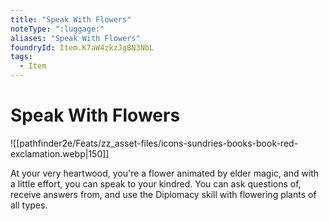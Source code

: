 ```yaml
---
title: "Speak With Flowers"
noteType: ":luggage:"
aliases: "Speak With Flowers"
foundryId: Item.K7aW4zkzJgBN3NbL
tags:
  - Item
---
```


# Speak With Flowers
![[pathfinder2e/Feats/zz_asset-files/icons-sundries-books-book-red-exclamation.webp|150]]

At your very heartwood, you're a flower animated by elder magic, and with a little effort, you can speak to your kindred. You can ask questions of, receive answers from, and use the Diplomacy skill with flowering plants of all types.
